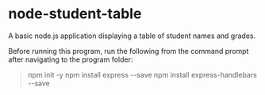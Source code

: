 # node-student-table
A basic node.js application displaying a table of student names and grades.


Before running this program, run the following from the command prompt after navigating to the program folder:

>npm init -y
>npm install express --save
>npm install express-handlebars --save